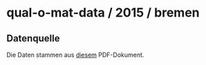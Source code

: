 # qual-o-mat-data / 2015 / bremen

## Datenquelle

Die Daten stammen aus [diesem](https://www.wahl-o-mat.de/bremen2015/PositionsvergleichBremen2015.pdf) PDF-Dokument.
